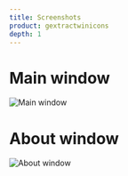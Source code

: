 ```yaml
---
title: Screenshots
product: gextractwinicons
depth: 1
---
```


# Main window

![Main window](/resources/gextractwinicons/archive/latest/english/main.png?classes=center)

# About window

![About window](/resources/gextractwinicons/archive/latest/english/about.png?classes=center)
